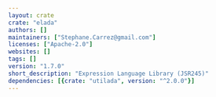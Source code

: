 ```yaml
---
layout: crate
crate: "elada"
authors: []
maintainers: ["Stephane.Carrez@gmail.com"]
licenses: ["Apache-2.0"]
websites: []
tags: []
version: "1.7.0"
short_description: "Expression Language Library (JSR245)"
dependencies: [{crate: "utilada", version: "^2.0.0"}]
---
```



